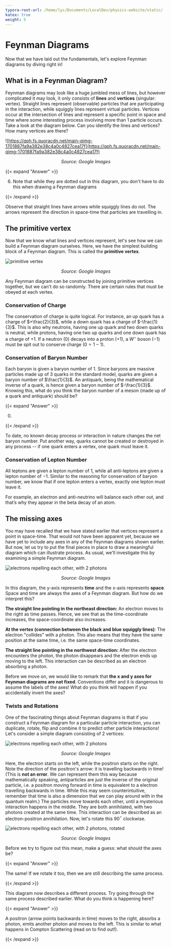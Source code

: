 ```yaml
---
typora-root-url: /home/lyc/Documents/LocalDev/physics-website/static/
katex: true
weight: 5
---
```


# Feynman Diagrams
Now that we have laid out the fundamentals, let's explore Feynman diagrams by diving right in! 

## What is in a Feynman Diagram?

Feynman diagrams may look like a huge jumbled mess of lines, but however complicated it may look, it only consists of **lines** and **vertices** (singular: vertex). Straight lines represent (observable) particles that are participating in the interaction, while squiggly lines represent virtual particles. Vertices occur at the intersection of lines and represent a specific point in space and time where some interesting process involving more than 1 particle occurs. Take a look at the diagram below. Can you identify the lines and vertices? How many vertices are there?

![https://qph.fs.quoracdn.net/main-qimg-1701887fa9a382e38c4a0c4827cea17f](https://qph.fs.quoracdn.net/main-qimg-1701887fa9a382e38c4a0c4827cea17f)

<p style="text-align:center"> <em>Source: Google Images</em></p>

{{< expand "Answer" >}}

6. Note that while they are dotted out in this diagram, you don't have to do this when drawing a Feynman diagrams

{{< /expand >}}

Observe that straight lines have arrows while squiggly lines do not. The arrows represent the direction in space-time that particles are travelling in.

##  The primitive vertex

Now that we know what lines and vertices represent, let's see how we can build a Feynman diagram ourselves. Here, we have the simplest building block of a Feynman diagram. This is called the **primitive vertex**.

![primitive vertex](/images/primitive_vertex.png)

<p style="text-align:center"> <em>Source: Google Images</em></p>

Any Feynman diagram can be constructed by joining primitive vertices together, but we can't do so randomly. There are certain rules that must be obeyed at each vertex.

### Conservation of Charge

The conservation of charge is quite logical. For instance, an up quark has a charge of $+\frac{2}{3}$, while a down quark has a charge of $-\frac{1}{3}$. This is also why neutrons, having one up quark and two down quarks is neutral, while protons, having one two up quarks and one down quark has a charge of $+1$. If a neutron ($0$) decays into a proton ($+1$), a $W^-$ boson ($-1$) must be spit out to conserve charge ($0 = 1 - 1$). 

### Conservation of Baryon Number

Each baryon is given a baryon number of $1$. Since baryons are massive particles made up of 3 quarks in the standard model, quarks are given a baryon number of $\frac{1}{3}$. An antiquark, being the mathematical inverse of a quark, is hence given a baryon number of $-\frac{1}{3}$. Knowing this, what do you think the baryon number of a meson (made up of a quark and antiquark) should be?

{{< expand "Answer" >}}

0.

{{< /expand >}}

To date, no known decay process or interaction in nature changes the net baryon number. Put another way, quarks cannot be created or destroyed in any process -- if one quark enters a vertex, one quark must leave it.

### Conservation of Lepton Number

All leptons are given a lepton number of $1$, while all anti-leptons are given a lepton number of $-1$. Similar to the reasoning for conservation of baryon number, we know that if one lepton enters a vertex, exactly one lepton must leave it.

For example, an electron and anti-neutrino will balance each other out, and that’s why they appear in the beta decay of an atom. 

## The missing axes

You may have recalled that we have stated earlier that vertices represent a point in space-time. That would not have been apparent yet, because we have yet to include any axes in any of the Feynman diagrams shown earlier. But now, let us try to put the final pieces in place to draw a meaningful diagram which can illustrate process. As usual, we'll investigate this by examining a simple Feynman diagram.

![electrons repelling each other, with 2 photons](/images/electron-absorbing-a-photon.png)

<p style="text-align:center"> <em>Source: Google Images</em></p>

In this diagram, the y-axis represents **time** and the x-axis represents **space**. Space and time are always the axes of a Feynman diagram. But how do we interpret this?

**The straight line pointing in the northeast direction:** An electron moves to the right as time passes. Hence, we see that as the time-coordinate increases, the space-coordinate also increases.

**At the vertex (connection between the black and blue squiggly lines)**: The electron "collides" with a photon. This also means that they have the same position at the same time, i.e. the same space-time coordinates.

**The straight line pointing in the northwest direction:** After the electron encounters the photon, the photon disappears and the electron ends up moving to the left. This interaction can be described as an electron absorbing a photon. 

Before we move on, we would like to remark that **the x and y axes for Feynman diagrams are not fixed**. Conventions differ and it is dangerous to assume the labels of the axes! What do you think will happen if you accidentally invert the axes?

### Twists and Rotations

One of the fascinating things about Feynman diagrams is that if you construct a Feynman diagram for a particular particle interaction, you can duplicate, rotate, flip and combine it to predict other particle interactions! Let's consider a simple diagram consisting of 2 vertices:

![electrons repelling each other, with 2 photons](/images/electron-positron-annihilation.png)

<p style="text-align:center"> <em>Source: Google Images</em></p>

Here, the electron starts on the left, while the positron starts on the right. Note the direction of the positron's arrow: it is travelling backwards in time! (This is **not an error**. We can represent them this way because mathematically speaking, antiparticles are just the inverse of the original particle, i.e. a positron moving forward in time is equivalent to a electron travelling backwards in time. While this may seem counterintuitive, remember that time is also a dimension that we can play around with in the quantum realm.) The particles move towards each other, until a mysterious interaction happens in the middle. They are both annihilated, with two photons created at the same time. This interaction can be described as an electron-positron annihilation. Now, let's rotate this 90$^\circ$ clockwise.

![electrons repelling each other, with 2 photons, rotated](/images/electron-positron-annihilation-rot.png)

<p style="text-align:center"> <em>Source: Google Images</em></p>

Before we try to figure out this mean, make a guess: what should the axes be?

{{< expand "Answer" >}}

The same! If we rotate it too, then we are still describing the same process.

{{< /expand >}}

This diagram now describes a different process. Try going through the same process described earlier. What do you think is happening here?

{{< expand "Answer" >}}

A positron (arrow points backwards in time) moves to the right, absorbs a photon, emits another photon and moves to the left. This is similar to what happens in Compton Scattering (read on to find out!).

{{< /expand >}}